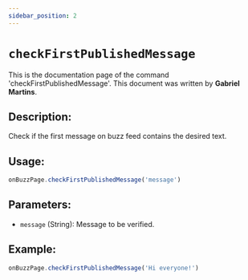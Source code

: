```yaml
---
sidebar_position: 2
---
```


# `checkFirstPublishedMessage`

This is the documentation page of the command 'checkFirstPublishedMessage'. This document was written by **Gabriel Martins**.

## Description:

Check if the first message on buzz feed contains the desired text.

## Usage:

```js
onBuzzPage.checkFirstPublishedMessage('message')
```

## Parameters:

- `message` (String): Message to be verified.

## Example:

```js
onBuzzPage.checkFirstPublishedMessage('Hi everyone!')
```